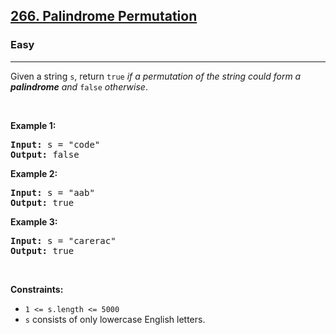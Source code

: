 <h2><a href="https://leetcode.com/problems/palindrome-permutation/?envType=problem-list-v2&envId=string">266. Palindrome Permutation</a></h2><h3>Easy</h3><hr><p>Given a string <code>s</code>, return <code>true</code> <em>if a permutation of the string could form a </em><span data-keyword="palindrome-string"><em><strong>palindrome</strong></em></span><em> and </em><code>false</code><em> otherwise</em>.</p>

<p>&nbsp;</p>
<p><strong class="example">Example 1:</strong></p>

<pre>
<strong>Input:</strong> s = &quot;code&quot;
<strong>Output:</strong> false
</pre>

<p><strong class="example">Example 2:</strong></p>

<pre>
<strong>Input:</strong> s = &quot;aab&quot;
<strong>Output:</strong> true
</pre>

<p><strong class="example">Example 3:</strong></p>

<pre>
<strong>Input:</strong> s = &quot;carerac&quot;
<strong>Output:</strong> true
</pre>

<p>&nbsp;</p>
<p><strong>Constraints:</strong></p>

<ul>
	<li><code>1 &lt;= s.length &lt;= 5000</code></li>
	<li><code>s</code> consists of only lowercase English letters.</li>
</ul>

